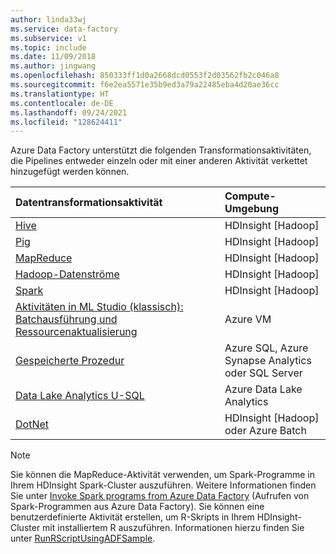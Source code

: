 ```yaml
---
author: linda33wj
ms.service: data-factory
ms.subservice: v1
ms.topic: include
ms.date: 11/09/2018
ms.author: jingwang
ms.openlocfilehash: 850333ff1d0a2668dcd0553f2d03562fb2c046a8
ms.sourcegitcommit: f6e2ea5571e35b9ed3a79a22485eba4d20ae36cc
ms.translationtype: HT
ms.contentlocale: de-DE
ms.lasthandoff: 09/24/2021
ms.locfileid: "128624411"
---
```

Azure Data Factory unterstützt die folgenden Transformationsaktivitäten, die Pipelines entweder einzeln oder mit einer anderen Aktivität verkettet hinzugefügt werden können.

| Datentransformationsaktivität | Compute-Umgebung |
|:--- |:--- |
| [Hive](../data-factory-hive-activity.md) |HDInsight [Hadoop] |
| [Pig](../data-factory-pig-activity.md) |HDInsight [Hadoop] |
| [MapReduce](../data-factory-map-reduce.md) |HDInsight [Hadoop] |
| [Hadoop-Datenströme](../data-factory-hadoop-streaming-activity.md) |HDInsight [Hadoop] |
| [Spark](../data-factory-spark.md) | HDInsight [Hadoop] |
| [Aktivitäten in ML Studio (klassisch): Batchausführung und Ressourcenaktualisierung](../data-factory-azure-ml-batch-execution-activity.md) |Azure VM |
| [Gespeicherte Prozedur](../data-factory-stored-proc-activity.md) |Azure SQL, Azure Synapse Analytics oder SQL Server |
| [Data Lake Analytics U-SQL](../data-factory-usql-activity.md) |Azure Data Lake Analytics |
| [DotNet](../data-factory-use-custom-activities.md) |HDInsight [Hadoop] oder Azure Batch |

> [!NOTE]
> Sie können die MapReduce-Aktivität verwenden, um Spark-Programme in Ihrem HDInsight Spark-Cluster auszuführen. Weitere Informationen finden Sie unter [Invoke Spark programs from Azure Data Factory](../data-factory-spark.md) (Aufrufen von Spark-Programmen aus Azure Data Factory).
> Sie können eine benutzerdefinierte Aktivität erstellen, um R-Skripts in Ihrem HDInsight-Cluster mit installiertem R auszuführen. Informationen hierzu finden Sie unter [RunRScriptUsingADFSample](https://github.com/Azure/Azure-DataFactory/tree/master/SamplesV1/RunRScriptUsingADFSample).
> 
> 

